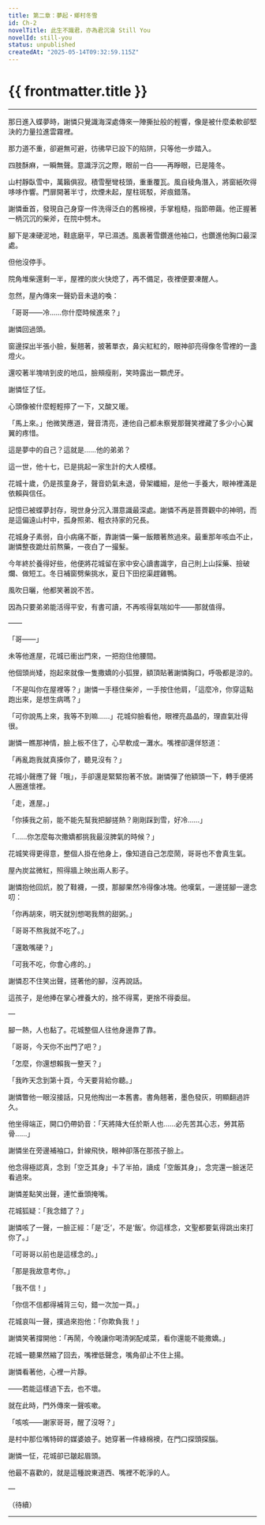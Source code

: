 ```yaml
---
title: 第二章：夢起・鄉村冬雪
id: Ch-2
novelTitle: 此生不識君，亦為君沉淪 Still You
novelId: still-you
status: unpublished
createdAt: "2025-05-14T09:32:59.115Z"
---
```


# {{ frontmatter.title }}

<script setup>
import { useData } from 'vitepress'
const { frontmatter } = useData()
// 如果需要 withBase，可以取消註解下一行
// import { withBase } from 'vitepress'
</script>

---

那日進入蝶夢時，謝憐只覺識海深處傳來一陣撕扯般的輕響，像是被什麼柔軟卻堅決的力量拉進雲霧裡。

那力道不重，卻避無可避，彷彿早已設下的陷阱，只等他一步踏入。

四肢酥麻，一瞬無聲。意識浮沉之際，眼前一白——再睜眼，已是隆冬。

山村靜臥雪中，萬籟俱寂。積雪壓彎枝頭，重重覆瓦。風自稜角潛入，將窗紙吹得哆哆作響。門扉開著半寸，炊煙未起，屋柱斑駁，斧痕錯落。

謝憐垂首，發現自己身穿一件洗得泛白的舊棉襖，手掌粗糙，指節帶繭。他正握著一柄沉沉的柴斧，在院中劈木。

腳下是凍硬泥地，鞋底磨平，早已濕透。風裹著雪鑽進他袖口，也鑽進他胸口最深處。

但他沒停手。

院角堆柴還剩一半，屋裡的炭火快熄了，再不備足，夜裡便要凍醒人。

忽然，屋內傳來一聲奶音未退的喚：

「哥哥——冷……你什麼時候進來？」

謝憐回過頭。

窗邊探出半張小臉，髮翹著，披著單衣，鼻尖紅紅的，眼神卻亮得像冬雪裡的一盞燈火。

還咬著半塊啃到皮的地瓜，臉頰瘦削，笑時露出一顆虎牙。

謝憐怔了怔。

心頭像被什麼輕輕擰了一下，又酸又暖。

「馬上來。」他微笑應道，聲音清亮，連他自己都未察覺那聲笑裡藏了多少小心翼翼的疼惜。

這是夢中的自己？這就是……他的弟弟？

這一世，他十七，已是挑起一家生計的大人模樣。

花城十歲，仍是孩童身子，聲音奶氣未退，骨架纖細，是他一手養大，眼神裡滿是依賴與信任。

記憶已被蝶夢封存，現世身分沉入潛意識最深處。謝憐不再是菩薺觀中的神明，而是這偏遠山村中，孤身照弟、粗衣持家的兄長。

花城身子素弱，自小病痛不斷，靠謝憐一藥一飯餵著熬過來。最重那年咳血不止，謝憐整夜跪灶前熬藥，一夜白了一撮髮。

今年終於養得好些，他便將花城留在家中安心讀書識字，自己則上山採藥、撿破爛、做短工。冬日補窗劈柴挑水，夏日下田挖渠趕雞鴨。

風吹日曬，他都笑著說不苦。

因為只要弟弟能活得平安，有書可讀，不再咳得氣喘如牛——那就值得。

——

「哥——」

未等他進屋，花城已衝出門來，一把抱住他腰間。

他個頭尚矮，抱起來就像一隻撒嬌的小狐狸，額頂貼著謝憐胸口，呼吸都是涼的。

「不是叫你在屋裡等？」謝憐一手穩住柴斧，一手按住他肩，「這麼冷，你穿這點跑出來，是想生病嗎？」

「可你說馬上來，我等不到嘛……」花城仰臉看他，眼裡亮晶晶的，理直氣壯得很。

謝憐一瞧那神情，臉上板不住了，心早軟成一灘水。嘴裡卻還佯怒道：

「再亂跑我就真揍你了，聽見沒有？」

花城小聲應了聲「哦」，手卻還是緊緊抱著不放。謝憐彈了他額頭一下，轉手便將人圈進懷裡。

「走，進屋。」

「你揍我之前，能不能先幫我把腳搓熱？剛剛踩到雪，好冷……」

「……你怎麼每次撒嬌都挑我最沒脾氣的時候？」

花城笑得更得意，整個人掛在他身上，像知道自己怎麼鬧，哥哥也不會真生氣。

屋內炭盆微紅，照得牆上映出兩人影子。

謝憐抱他回炕，脫了鞋襪，一摸，那腳果然冷得像冰塊。他嘆氣，一邊搓腳一邊念叨：

「你再胡來，明天就別想喝我熬的甜粥。」

「哥哥不熬我就不吃了。」

「還敢嘴硬？」

「可我不吃，你會心疼的。」

謝憐忍不住笑出聲，搓著他的腳，沒再說話。

這孩子，是他捧在掌心裡養大的，捨不得罵，更捨不得委屈。

—

腳一熱，人也黏了。花城整個人往他身邊靠了靠。

「哥哥，今天你不出門了吧？」

「怎麼，你還想賴我一整天？」

「我昨天念到第十頁，今天要背給你聽。」

謝憐瞥他一眼沒接話，只見他掏出一本舊書。書角翹著，墨色發灰，明顯翻過許久。

他坐得端正，開口仍帶奶音：「天將降大任於斯人也……必先苦其心志，勞其筋骨……」

謝憐坐在旁邊補袖口，針線飛快，眼神卻落在那孩子臉上。

他念得極認真，念到「空乏其身」卡了半拍，讀成「空飯其身」，念完還一臉迷茫看過來。

謝憐差點笑出聲，連忙垂頭掩嘴。

花城狐疑：「我念錯了？」

謝憐咳了一聲，一臉正經：「是‘乏’，不是‘飯’。你這樣念，文聖都要氣得跳出來打你了。」

「可哥哥以前也是這樣念的。」

「那是我故意考你。」

「我不信！」

「你信不信都得補背三句，錯一次加一頁。」

花城哀叫一聲，撲過來抱他：「你欺負我！」

謝憐笑著撐開他：「再鬧，今晚讓你喝清粥配咸菜，看你還能不能撒嬌。」

花城一聽果然縮了回去，嘴裡低聲念，嘴角卻止不住上揚。

謝憐看著他，心裡一片靜。

——若能這樣過下去，也不壞。

就在此時，門外傳來一聲咳嗽。

「咳咳——謝家哥哥，醒了沒呀？」

是村中那位嘴特碎的媒婆娘子。她穿著一件綠棉襖，在門口探頭探腦。

謝憐一怔，花城卻已皺起眉頭。

他最不喜歡的，就是這種說東道西、嘴裡不乾淨的人。

—

（待續）

---
